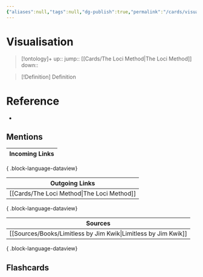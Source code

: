 ```yaml
---
{"aliases":null,"tags":null,"dg-publish":true,"permalink":"/cards/visualisation/","dgPassFrontmatter":true}
---
```


# Visualisation

> [!ontology]+
> up:: 
> jump:: [[Cards/The Loci Method\|The Loci Method]]
> down:: 

> [!Definition] Definition

# Reference

- 

## Mentions

| Incoming Links |
| -------------- |

{ .block-language-dataview}

| Outgoing Links                                |
| --------------------------------------------- |
| [[Cards/The Loci Method\|The Loci Method]] |

{ .block-language-dataview}

| Sources                                                           |
| ----------------------------------------------------------------- |
| [[Sources/Books/Limitless by Jim Kwik\|Limitless by Jim Kwik]] |

{ .block-language-dataview}

## Flashcards
